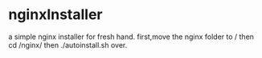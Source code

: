 # nginxInstaller
a simple nginx installer for fresh hand.
first,move the nginx folder to /
then cd /nginx/
then ./autoinstall.sh
over.
